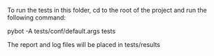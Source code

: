 To run the tests in this folder, cd to the root of the project and run
the following command:

pybot -A tests/conf/default.args tests

The report and log files will be placed in tests/results

